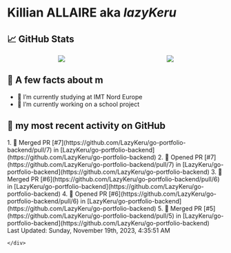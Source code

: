 <body>
    <div class="header">
        <h1><b>Killian ALLAIRE</b> aka <i>lazyKeru</i></h1>
    </div>
    <div class="body">
        <div>
            <h2>📈 GitHub Stats</h2>
            <div style="display: flex; align-items: flex-start; justify-content:space-around;">
                <img src="https://github-readme-stats.vercel.app/api?username=LazyKeru&theme=graywhite&show_icons=true" />
                <img src="https://github-readme-stats.vercel.app/api/top-langs/?username=LazyKeru" />
            </div>
        </div>
        <div>
            <h2>📣 A few facts about m</h2>
            <ul>
                <li>🌱 I’m currently studying at IMT Nord Europe</li>
                <li>🔭 I’m currently working on a school project</li>
            </ul>
        </div>
        <div>
            <h2>🌱 my most recent activity on GitHub</h2>
            <div>
                <!--RECENT_ACTIVITY:start-->
1. 🎉 Merged PR [#7](https://github.com/LazyKeru/go-portfolio-backend/pull/7) in [LazyKeru/go-portfolio-backend](https://github.com/LazyKeru/go-portfolio-backend)
2. 💪 Opened PR [#7](https://github.com/LazyKeru/go-portfolio-backend/pull/7) in [LazyKeru/go-portfolio-backend](https://github.com/LazyKeru/go-portfolio-backend)
3. 🎉 Merged PR [#6](https://github.com/LazyKeru/go-portfolio-backend/pull/6) in [LazyKeru/go-portfolio-backend](https://github.com/LazyKeru/go-portfolio-backend)
4. 💪 Opened PR [#6](https://github.com/LazyKeru/go-portfolio-backend/pull/6) in [LazyKeru/go-portfolio-backend](https://github.com/LazyKeru/go-portfolio-backend)
5. 🎉 Merged PR [#5](https://github.com/LazyKeru/go-portfolio-backend/pull/5) in [LazyKeru/go-portfolio-backend](https://github.com/LazyKeru/go-portfolio-backend)
                <!--RECENT_ACTIVITY:end-->
            </div>
            <div>
                <!--RECENT_ACTIVITY:last_update-->
Last Updated: Sunday, November 19th, 2023, 4:35:51 AM
                <!--RECENT_ACTIVITY:last_update_end-->
            </div>
        </div>
    </div>
    <div class="footer">

    </div>
</body>

<!--
**LazyKeru/LazyKeru** is a ✨ _special_ ✨ repository because its `README.md` (this file) appears on your GitHub profile.

Here are some ideas to get you started:

- 🔭 I’m currently working on ...
- 🌱 I’m currently learning ...
- 👯 I’m looking to collaborate on ...
- 🤔 I’m looking for help with ...
- 💬 Ask me about ...
- 📫 How to reach me: ...
- 😄 Pronouns: ...
- ⚡ Fun fact: ...
-->